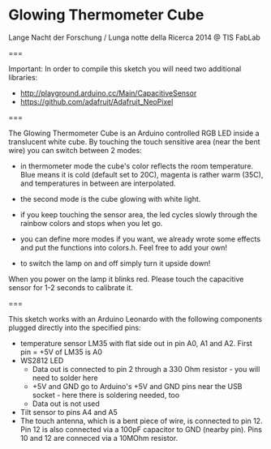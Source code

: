 Glowing Thermometer Cube
===
   Lange Nacht der Forschung / Lunga notte della Ricerca 2014 @ TIS FabLab

===

 Important: In order to compile this sketch you will need two additional libraries:
  * http://playground.arduino.cc/Main/CapacitiveSensor
  * https://github.com/adafruit/Adafruit_NeoPixel
 
===

  The Glowing Thermometer Cube is an Arduino controlled RGB LED inside a 
 translucent white cube. By touching the touch sensitive area (near the bent 
 wire) you can switch between 2 modes:
 
 * in thermometer mode the cube's color reflects the room temperature. Blue 
   means it is cold (default set to 20C), magenta is rather warm (35C), and 
   temperatures in between are interpolated.
 * the second mode is the cube glowing with white light.
 * if you keep touching the sensor area, the led cycles slowly through the 
   rainbow colors and stops when you let go.
   
 * you can define more modes if you want, we already wrote some effects and 
   put the functions into colors.h. Feel free to add your own!
   
 * to switch the lamp on and off simply turn it upside down!
 
 When you power on the lamp it blinks red. Please touch the capacitive sensor
 for 1-2 seconds to calibrate it.
 
===
 
 This sketch  works with an Arduino Leonardo with the following components 
 plugged directly into the specified pins:

 * temperature sensor LM35 with flat side out in pin A0, A1 and A2. 
   First pin = +5V of LM35 is A0
 * WS2812 LED 
   - Data out is connected to pin 2 through a 330 Ohm resistor - you will need 
     to solder here
   - +5V and GND go to Arduino's +5V and GND pins near the USB socket - here
     there is soldering needed, too
   - Data out is not used
 * Tilt sensor to pins A4 and A5
 * The touch antenna, which is a bent piece of wire, is connected to pin 12.
   Pin 12 is also connected via a 100pF capacitor to GND (nearby pin).
   Pins 10 and 12 are conneced via a 10MOhm resistor.


